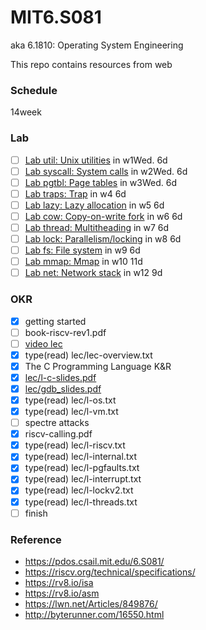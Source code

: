 # MIT6.S081
aka 6.1810: Operating System Engineering

This repo contains resources from web

### Schedule

14week

### Lab
 - [ ] [Lab util: Unix utilities](https://pdos.csail.mit.edu/6.S081/2020/labs/util.html) in w1Wed. 6d
 - [ ] [Lab syscall: System calls](https://pdos.csail.mit.edu/6.S081/2020/labs/syscall.html) in w2Wed. 6d
 - [ ] [Lab pgtbl: Page tables](https://pdos.csail.mit.edu/6.S081/2020/labs/pgtbl.html) in w3Wed. 6d
 - [ ] [Lab traps: Trap](https://pdos.csail.mit.edu/6.S081/2020/labs/traps.html) in w4 6d
 - [ ] [Lab lazy: Lazy allocation](https://pdos.csail.mit.edu/6.S081/2020/labs/lazy.html) in w5 6d
 - [ ] [Lab cow: Copy-on-write fork](https://pdos.csail.mit.edu/6.S081/2020/labs/cow.html) in w6 6d
 - [ ] [Lab thread: Multitheading](https://pdos.csail.mit.edu/6.S081/2020/labs/thread.html) in w7 6d
 - [ ] [Lab lock: Parallelism/locking](https://pdos.csail.mit.edu/6.S081/2020/labs/lock.html) in w8 6d
 - [ ] [Lab fs: File system](https://pdos.csail.mit.edu/6.S081/2020/labs/fs.html) in w9 6d
 - [ ] [Lab mmap: Mmap](https://pdos.csail.mit.edu/6.S081/2020/labs/mmap.html) in w10 11d
 - [ ] [Lab net: Network stack](https://pdos.csail.mit.edu/6.S081/2020/labs/net.html) in w12 9d

### OKR
 - [x] getting started
 - [ ] book-riscv-rev1.pdf
 - [ ] [video lec](https://www.youtube.com/watch?v=XNiaUaS6vpI&list=PLTsf9UeqkReZHXWY9yJvTwLJWYYPcKEqK)
 - [x] type(read) lec/lec-overview.txt
 - [x] The C Programming Language K&R
 - [x] [lec/l-c-slides.pdf](lec/l-c-slides.pdf)
 - [x] [lec/gdb_slides.pdf](lec/gdb_slides.pdf)
 - [x] type(read) lec/l-os.txt
 - [x] type(read) lec/l-vm.txt
 - [ ] spectre attacks
 - [x] riscv-calling.pdf
 - [x] type(read) lec/l-riscv.txt
 - [x] type(read) lec/l-internal.txt
 - [x] type(read) lec/l-pgfaults.txt
 - [x] type(read) lec/l-interrupt.txt
 - [x] type(read) lec/l-lockv2.txt
 - [x] type(read) lec/l-threads.txt
 - [ ] finish

### Reference

 - https://pdos.csail.mit.edu/6.S081/
 - https://riscv.org/technical/specifications/
 - https://rv8.io/isa
 - https://rv8.io/asm
 - https://lwn.net/Articles/849876/
 - http://byterunner.com/16550.html
